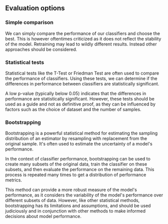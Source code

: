 ## Evaluation options
### Simple comparison

We can simply compare the performance of our classifiers and choose the best.
This is however oftentimes criticized as it does not reflect the stability of the model. Retraining may lead to wildly different results. Instead other approaches should be considered.

### Statistical tests

Statistical tests like the T-Test or Friedman Test are often used to compare the performance of classifiers. Using these tests, we can determine if the differences in performance between classifiers are statistically significant. 

A low p-value (typically below 0.05) indicates that the differences in performance are statistically significant. However, these tests should be used as a guide and not as definitive proof, as they can be influenced by factors such as the choice of dataset and the number of samples.

### Bootstrapping

Bootstrapping is a powerful statistical method for estimating the sampling distribution of an estimator by resampling with replacement from the original sample. It's often used to estimate the uncertainty of a model's performance.

In the context of classifier performance, bootstrapping can be used to create many subsets of the original data, train the classifier on these subsets, and then evaluate the performance on the remaining data. This process is repeated many times to get a distribution of performance metrics.

This method can provide a more robust measure of the model's performance, as it considers the variability of the model's performance over different subsets of data. However, like other statistical methods, bootstrapping has its limitations and assumptions, and should be used judiciously and in conjunction with other methods to make informed decisions about model performance.